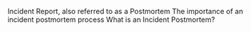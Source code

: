 Incident Report, also referred to as a Postmortem
The importance of an incident postmortem process
What is an Incident Postmortem?

